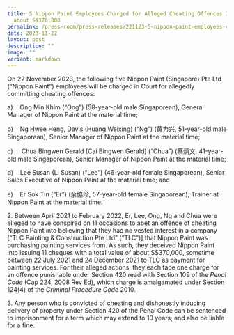 ```yaml
---
title: 5 Nippon Paint Employees Charged for Alleged Cheating Offences Involving
  about S$370,000
permalink: /press-room/press-releases/221123-5-nippon-paint-employees-charged-for-alleged-cheating-offences/
date: 2023-11-22
layout: post
description: ""
image: ""
variant: markdown
---
```

On 22 November 2023, the following five Nippon Paint (Singapore) Pte Ltd (“Nippon Paint”) employees will be charged in Court for allegedly committing cheating offences:

a)    Ong Min Khim (“Ong”) (58-year-old male Singaporean), General Manager of Nippon Paint at the material time;

b)    Ng Hwee Heng, Davis (Huang Weixing) (“Ng”) (黄为兴, 51-year-old male Singaporean), Senior Manager of Nippon Paint at the material time;

c)     Chua Bingwen Gerald (Cai Bingwen Gerald) (“Chua”) (蔡炳文, 41-year-old male Singaporean), Senior Manager of Nippon Paint at the material time;

d)    Lee Susan (Li Susan) (“Lee”) (46-year-old female Singaporean), Senior Sales Executive of Nippon Paint at the material time; and

e)    Er Sok Tin (“Er”) (余協珍, 57-year-old female Singaporean), Trainer at Nippon Paint at the material time.

2\. Between April 2021 to February 2022, Er, Lee, Ong, Ng and Chua were alleged to have conspired on 11 occasions to abet an offence of cheating Nippon Paint into believing that they had no vested interest in a company \[“TLC Painting & Construction Pte Ltd” (“TLC”)\] that Nippon Paint was purchasing painting services from. As such, they deceived Nippon Paint into issuing 11 cheques with a total value of about S$370,000, sometime between 22 July 2021 and 24 December 2021 to TLC as payment for painting services. For their alleged actions, they each face one charge for an offence punishable under Section 420 read with Section 109 of the _Penal Code_ (Cap 224, 2008 Rev Ed), which charge is amalgamated under Section 124(4) of the _Criminal Procedure Code_ 2010.

3\. Any person who is convicted of cheating and dishonestly inducing delivery of property under Section 420 of the Penal Code can be sentenced to imprisonment for a term which may extend to 10 years, and also be liable for a fine.